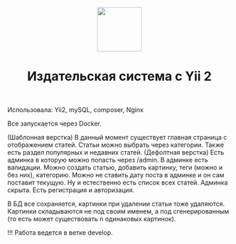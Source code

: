 <p align="center">
    <a href="https://github.com/yiisoft" target="_blank">
        <img src="https://avatars0.githubusercontent.com/u/993323" height="100px">
    </a>
    <h1 align="center">Издательская система с Yii 2</h1>
    <br>
</p>

Использовала: Yii2, mySQL, composer, Nginx

Все запускается через Docker.

(Шаблонная верстка) В данный момент существует главная страница с отображением статей. Статьи можно выбрать через категории. Также есть раздел популярных и недавних статей.
(Дефолтная верстка) Есть админка в которую можно попасть через /admin. В админке есть валидации. Можно создать статью, добавить картинку, теги (можно и без них), категорию. Можно не ставить дату поста в админке и он сам поставит текущую. Ну и естественно есть список всех статей. Админка скрыта. 
Есть регистрация и авторизация.

В БД все сохраняется, картинки при удалении статьи тоже удаляются. Картинки складываются не под своим именем, а под сгенерированным (то есть может существовать n одинаковых картинок).

!!! Работа ведется в ветке develop.

